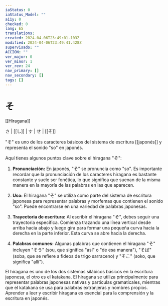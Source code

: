 ```yaml
---
iaStatus: 0
iaStatus_Model: ""
a11y: 0
checked: 0
lang: ES
translations: 
created: 2024-04-06T23:49:01.103Z
modified: 2024-04-06T23:49:41.428Z
supervisado: ""
ACCION: ""
ver_major: 0
ver_minor: 1
ver_rev: 24
nav_primary: []
nav_secondary: []
tags: []
---
```

# そ

[[Hiragana]] 

さ | [[し]] | す | せ | [[そ]]

"そ" es uno de los caracteres básicos del sistema de escritura [[japonés]] y representa el sonido "so" en japonés.

Aquí tienes algunos puntos clave sobre el hiragana "そ":

1. **Pronunciación:** En japonés, "そ" se pronuncia como "so". Es importante recordar que la pronunciación de los caracteres hiragana es bastante constante y suele ser fonética, lo que significa que suenan de la misma manera en la mayoría de las palabras en las que aparecen.
    
2. **Uso:** El hiragana "そ" se utiliza como parte del sistema de escritura japonesa para representar palabras y morfemas que contienen el sonido "so". Puede encontrarse en una variedad de palabras japonesas.
    
3. **Trayectoria de escritura:** Al escribir el hiragana "そ", debes seguir una trayectoria específica. Comienza trazando una línea vertical desde arriba hacia abajo y luego gira para formar una pequeña curva hacia la derecha en la parte inferior. Esta curva se abre hacia la derecha.
    
4. **Palabras comunes:** Algunas palabras que contienen el hiragana "そ" incluyen "そう" (sou, que significa "así" o "de esa manera"), "そば" (soba, que se refiere a fideos de trigo sarraceno) y "そこ" (soko, que significa "allí").
    
El hiragana es uno de los dos sistemas silábicos básicos en la escritura japonesa, el otro es el katakana. El hiragana se utiliza principalmente para representar palabras japonesas nativas y partículas gramaticales, mientras que el katakana se usa para palabras extranjeras y nombres propios. Aprender a leer y escribir hiragana es esencial para la comprensión y la escritura en japonés.